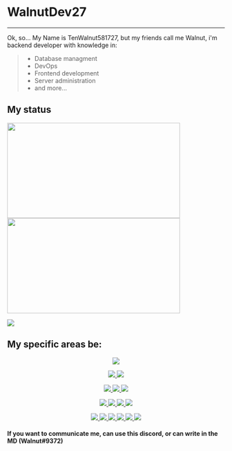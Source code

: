 # WalnutDev27
___

Ok, so...
My Name is TenWalnut581727, but my friends call me Walnut, i'm backend developer with knowledge in: 
> - Database managment
> - DevOps
> - Frontend development
> - Server administration
> - and more...

## My status
<p>
<img src="https://github-readme-stats.vercel.app/api?username=WalnutDev27&show_icons=true&theme=radical" width="400"  height="220"></img> 
 <img src="https://github-readme-stats.vercel.app/api/top-langs/?username=WalnutDev27&layout=compact&theme=radical" width="400"  height="220"></img>
</p>

<img src="https://github-profile-trophy.vercel.app/?username=WalnutDev27&margin-w=28&margin-h=15&theme=radical" />


## My specific areas be:
<p align="center"><a href="#">
 <p align="center"><a href="#"> 
  <img src="https://img.shields.io/badge/-VSCode-007ACC?logoColor=81a1c1&logo=Visual Studio Code" /> </br>
 </a></p>
 
 <p align="center"><a href="#">
  <img src="https://img.shields.io/badge/-Linut-f05032?logoColor=81a1c1&logo=Linux" />
  <img src="https://img.shields.io/badge/-Git-fCC624?logoColor=81a1c1&logo=Git" /> </br>
 </a></p>

 <p align="center"><a href="#">
  <img src="https://img.shields.io/badge/-C-a8b9cc?logoColor=81a1c1&logo=C" />
  <img src="https://img.shields.io/badge/-C++-00599c?logoColor=81a1c1ogo=C++" />
  <img src="https://img.shields.io/badge/-C Sharp-239120?logoColor=81a1c1&logo=Csharp" /> </br>
 </a></p>
 
 <p align="center"><a href="#">
  <img src="https://img.shields.io/badge/-MySQL-4479a1?logoColor=ffffff&logo=MySQL" />
  <img src="https://img.shields.io/badge/-MongoDB-47a248?logoColor=ffffff&logo=MongoDB" />
  <img src="https://img.shields.io/badge/-SQLite-003b57?logoColor=ffffff&logo=SQLite" />
  <img src="https://img.shields.io/badge/-PosgreSQL-4169E1?logoColor=ffffff&logo=PostgreSQL" /> </br>
 </a></p>
 
 <p align="center"><a href="#">
  <img src="https://img.shields.io/badge/-.NET-512bd4?logoColor=ffffff&logo=.NET" />
  <img src="https://img.shields.io/badge/-Java-ff7800?logoColor=ffffff&logo=Java" />
  <img src="https://img.shields.io/badge/-PHP-777bb4?logoColor=ffffff&logo=PHP" />
  <img src="https://img.shields.io/badge/-Javascript-f7df1e?logoColor=ffffff&logo=Javascript" />
  <img src="https://img.shields.io/badge/-Node.js-339933?logoColor=ffffff&logo=Node.js" />
  <img src="https://img.shields.io/badge/-Python-3776ab?logoColor=ffffff&logo=Python" /> </br>
 </a></p>

</a></p>

#### If you want to communicate me, can use this discord, or can write in the MD (Walnut#9372)
